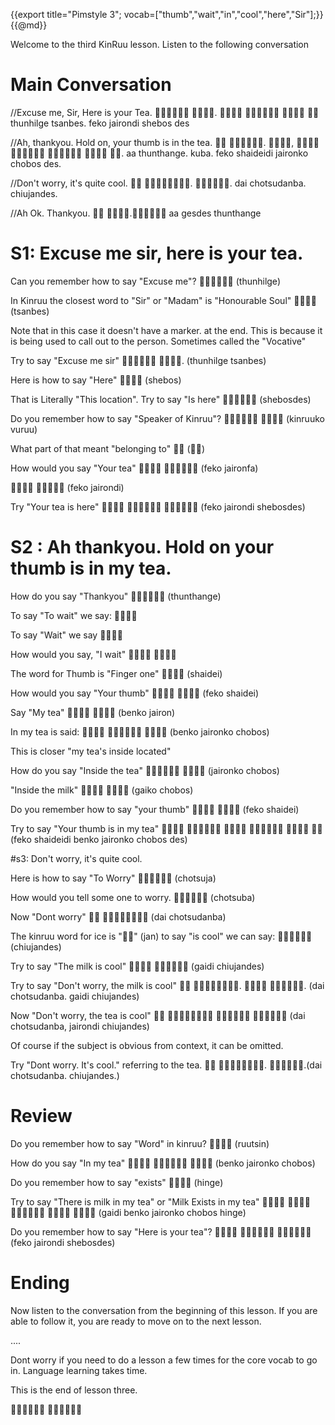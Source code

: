 {{export title="Pimstyle 3";
vocab=["thumb","wait","in","cool","here","Sir"];}}
{{@md}}

Welcome to the third KinRuu lesson.  Listen to the following conversation

# Main Conversation

//Excuse me, Sir, Here is your Tea.
 .    
thunhilge tsanbes. feko jairondi shebos des

//Ah, thankyou. Hold on, your thumb is in the tea.
 . ,     .
aa thunthange. kuba. feko shaideidi jaironko chobos des.

//Don't worry, it's quite cool.
 . .
dai chotsudanba. chiujandes.

//Ah Ok. Thankyou.
 .
aa gesdes thunthange

# S1: Excuse me sir, here is your tea.
Can you remember how to say "Excuse me"?
 (thunhilge)

In Kinruu the closest word to "Sir" or "Madam" is "Honourable Soul"
 (tsanbes)

Note that in this case it doesn't have a marker. at the end.  This is because it is being used to call out to the person. Sometimes called the "Vocative"

Try to say "Excuse me sir"
 . (thunhilge tsanbes)

Here is how to say "Here"
 (shebos)

That is Literally "This location". Try to say "Is here"
 (shebosdes)

Do you remember how to say "Speaker of Kinruu"?
  (kinruuko vuruu)

What part of that meant "belonging to"
 ()

How would you say "Your tea"
  (feko jaironfa)

  (feko jairondi)

Try "Your tea is here"
   (feko jairondi shebosdes)

# S2 : Ah thankyou. Hold on your thumb is in my tea.

How do you say "Thankyou"
 (thunthange)

To say "To wait" we say:


To say "Wait" we say


How would you say, "I wait"
 

The word for Thumb is "Finger one"
 (shaidei)

How would you say "Your thumb"
  (feko shaidei)

Say "My tea"
  (benko jairon)

In my tea is said:
   (benko jaironko chobos)

This is closer "my tea's inside located"

How do you say "Inside the tea"
  (jaironko chobos)

"Inside the milk"
  (gaiko chobos)

Do you remember how to say "your thumb"
  (feko shaidei)

Try to say "Your thumb is in my tea"
     
(feko shaideidi benko jaironko chobos des)

#s3: Don't worry, it's quite cool.

Here is how to say "To Worry"
 (chotsuja)

How would you tell some one to worry.
 (chotsuba)

Now "Dont worry"
  (dai chotsudanba)

The kinruu word for ice is "" (jan)
to say "is cool" we can say:
 (chiujandes)

Try to say "The milk is cool"
  (gaidi chiujandes)

Try to say "Don't worry, the milk is cool"
 .  . (dai chotsudanba. gaidi chiujandes)

Now "Don't worry, the tea is cool"
    (dai chotsudanba, jairondi chiujandes)

Of course if the subject is obvious from context, it can be omitted.

Try "Dont worry. It's cool." referring to the tea.
 . .(dai chotsudanba. chiujandes.)

# Review

Do you remember how to say "Word" in kinruu?
 (ruutsin)

How do you say "In my tea"
   (benko jaironko chobos)

Do you remember how to say "exists"
 (hinge)

Try to say "There is milk in my tea" or "Milk Exists in my tea"
     (gaidi benko jaironko chobos hinge)

Do you remember how to say "Here is your tea"?
   (feko jairondi shebosdes)

# Ending

Now listen to the conversation from the beginning of this lesson. If you are able to follow it, you are ready to move on to the next lesson.

....

Dont worry if you need to do a lesson a few times for the core vocab to go in.  Language learning takes time.

This is the end of lesson three.

 
